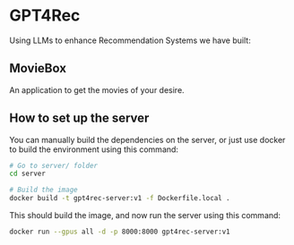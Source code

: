 # GPT4Rec

Using LLMs to enhance Recommendation Systems we have built: 
## MovieBox
An application to get the movies of your desire.


## How to set up the server

You can manually build the dependencies on the server, or just use docker to build the environment using this command:

```bash
# Go to server/ folder 
cd server

# Build the image
docker build -t gpt4rec-server:v1 -f Dockerfile.local .
```

This should build the image, and now run the server using this command:

```bash
docker run --gpus all -d -p 8000:8000 gpt4rec-server:v1
```
